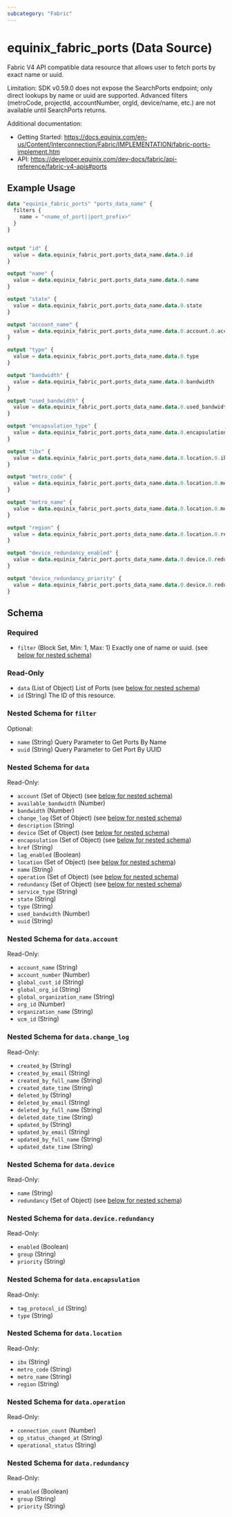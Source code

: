 ```yaml
---
subcategory: "Fabric"
---
```


# equinix_fabric_ports (Data Source)

Fabric V4 API compatible data resource that allows user to fetch ports by exact name or uuid.

Limitation: SDK v0.59.0 does not expose the SearchPorts endpoint; only direct lookups by name or uuid are supported. Advanced filters (metroCode, projectId, accountNumber, orgId, device/name, etc.) are not available until SearchPorts returns.

Additional documentation:
* Getting Started: https://docs.equinix.com/en-us/Content/Interconnection/Fabric/IMPLEMENTATION/fabric-ports-implement.htm
* API: https://developer.equinix.com/dev-docs/fabric/api-reference/fabric-v4-apis#ports

## Example Usage

```terraform
data "equinix_fabric_ports" "ports_data_name" {
  filters {
    name = "<name_of_port||port_prefix>"
  }
}


output "id" {
  value = data.equinix_fabric_port.ports_data_name.data.0.id
}

output "name" {
  value = data.equinix_fabric_port.ports_data_name.data.0.name
}

output "state" {
  value = data.equinix_fabric_port.ports_data_name.data.0.state
}

output "account_name" {
  value = data.equinix_fabric_port.ports_data_name.data.0.account.0.account_name
}

output "type" {
  value = data.equinix_fabric_port.ports_data_name.data.0.type
}

output "bandwidth" {
  value = data.equinix_fabric_port.ports_data_name.data.0.bandwidth
}

output "used_bandwidth" {
  value = data.equinix_fabric_port.ports_data_name.data.0.used_bandwidth
}

output "encapsulation_type" {
  value = data.equinix_fabric_port.ports_data_name.data.0.encapsulation.0.type
}

output "ibx" {
  value = data.equinix_fabric_port.ports_data_name.data.0.location.0.ibx
}

output "metro_code" {
  value = data.equinix_fabric_port.ports_data_name.data.0.location.0.metro_code
}

output "metro_name" {
  value = data.equinix_fabric_port.ports_data_name.data.0.location.0.metro_name
}

output "region" {
  value = data.equinix_fabric_port.ports_data_name.data.0.location.0.region
}

output "device_redundancy_enabled" {
  value = data.equinix_fabric_port.ports_data_name.data.0.device.0.redundancy.0.enabled
}

output "device_redundancy_priority" {
  value = data.equinix_fabric_port.ports_data_name.data.0.device.0.redundancy.0.priority
}
```

<!-- schema generated by tfplugindocs -->
## Schema

### Required

- `filter` (Block Set, Min: 1, Max: 1) Exactly one of name or uuid. (see [below for nested schema](#nestedblock--filter))

### Read-Only

- `data` (List of Object) List of Ports (see [below for nested schema](#nestedatt--data))
- `id` (String) The ID of this resource.

<a id="nestedblock--filter"></a>
### Nested Schema for `filter`

Optional:

- `name` (String) Query Parameter to Get Ports By Name
- `uuid` (String) Query Parameter to Get Port By UUID


<a id="nestedatt--data"></a>
### Nested Schema for `data`

Read-Only:

- `account` (Set of Object) (see [below for nested schema](#nestedobjatt--data--account))
- `available_bandwidth` (Number)
- `bandwidth` (Number)
- `change_log` (Set of Object) (see [below for nested schema](#nestedobjatt--data--change_log))
- `description` (String)
- `device` (Set of Object) (see [below for nested schema](#nestedobjatt--data--device))
- `encapsulation` (Set of Object) (see [below for nested schema](#nestedobjatt--data--encapsulation))
- `href` (String)
- `lag_enabled` (Boolean)
- `location` (Set of Object) (see [below for nested schema](#nestedobjatt--data--location))
- `name` (String)
- `operation` (Set of Object) (see [below for nested schema](#nestedobjatt--data--operation))
- `redundancy` (Set of Object) (see [below for nested schema](#nestedobjatt--data--redundancy))
- `service_type` (String)
- `state` (String)
- `type` (String)
- `used_bandwidth` (Number)
- `uuid` (String)

<a id="nestedobjatt--data--account"></a>
### Nested Schema for `data.account`

Read-Only:

- `account_name` (String)
- `account_number` (Number)
- `global_cust_id` (String)
- `global_org_id` (String)
- `global_organization_name` (String)
- `org_id` (Number)
- `organization_name` (String)
- `ucm_id` (String)


<a id="nestedobjatt--data--change_log"></a>
### Nested Schema for `data.change_log`

Read-Only:

- `created_by` (String)
- `created_by_email` (String)
- `created_by_full_name` (String)
- `created_date_time` (String)
- `deleted_by` (String)
- `deleted_by_email` (String)
- `deleted_by_full_name` (String)
- `deleted_date_time` (String)
- `updated_by` (String)
- `updated_by_email` (String)
- `updated_by_full_name` (String)
- `updated_date_time` (String)


<a id="nestedobjatt--data--device"></a>
### Nested Schema for `data.device`

Read-Only:

- `name` (String)
- `redundancy` (Set of Object) (see [below for nested schema](#nestedobjatt--data--device--redundancy))

<a id="nestedobjatt--data--device--redundancy"></a>
### Nested Schema for `data.device.redundancy`

Read-Only:

- `enabled` (Boolean)
- `group` (String)
- `priority` (String)



<a id="nestedobjatt--data--encapsulation"></a>
### Nested Schema for `data.encapsulation`

Read-Only:

- `tag_protocol_id` (String)
- `type` (String)


<a id="nestedobjatt--data--location"></a>
### Nested Schema for `data.location`

Read-Only:

- `ibx` (String)
- `metro_code` (String)
- `metro_name` (String)
- `region` (String)


<a id="nestedobjatt--data--operation"></a>
### Nested Schema for `data.operation`

Read-Only:

- `connection_count` (Number)
- `op_status_changed_at` (String)
- `operational_status` (String)


<a id="nestedobjatt--data--redundancy"></a>
### Nested Schema for `data.redundancy`

Read-Only:

- `enabled` (Boolean)
- `group` (String)
- `priority` (String)
